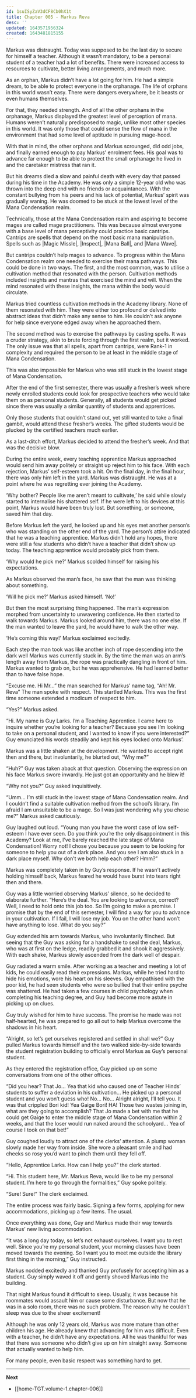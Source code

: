 ```yaml
---
id: 1suISyZaV3dCF8Cb0hX1t
title: Chapter 005 - Markus Reva
desc: ''
updated: 1643571956324
created: 1643481815155
---
```


Markus was distraught. Today was supposed to be the last day to secure for himself a teacher. Although it wasn’t mandatory, to be a personal student of a teacher had a lot of benefits. There were increased access to resources to cultivate, better living arrangements, and much more.

As an orphan, Markus didn’t have a lot going for him. He had a simple dream, to be able to protect everyone in the orphanage. The life of orphans in this world wasn’t easy. There were dangers everywhere, be it beasts or even humans themselves. 

For that, they needed strength. And of all the other orphans in the orphanage, Markus displayed the greatest level of perception of mana. Humans weren’t naturally predisposed to magic, unlike most other species in this world. It was only those that could sense the flow of mana in the environment that had some level of aptitude in pursuing mage-hood.

With that in mind, the other orphans and Markus scrounged, did odd jobs, and finally earned enough to pay Markus’ enrolment fees. His goal was to advance far enough to be able to protect the small orphanage he lived in and the caretaker mistress that ran it.

But his dreams died a slow and painful death with every day that passed during his time in the Academy. He was only a simple 12-year old who was thrown into the deep end with no friends or acquaintances. With the constant bullying from his peers and his lack of potential, Markus’ spirit was gradually waning. He was doomed to be stuck at the lowest level of the Mana Condensation realm.

Technically, those at the Mana Condensation realm and aspiring to become mages are called mage practitioners. This was because almost everyone with a base level of mana perceptivity could practice basic cantrips. Cantrips are spells that depend on the most basic mana manipulation. Spells such as |Magic Missle|, |Inspect|, |Mana Ball|, and |Mana Wave|.

But cantrips couldn’t help mages to advance. To progress within the Mana Condensation realm one needed to exercise their mana pathways. This could be done in two ways. The first, and the most common, was to utilise a cultivation method that resonated with the person. Cultivation methods included insights and mantras that exercised the mind and will. When the mind resonated with these insights, the mana within the body would circulate. 

Markus tried countless cultivation methods in the Academy library. None of them resonated with him. They were either too profound or delved into abstract ideas that didn’t make any sense to him. He couldn’t ask anyone for help since everyone edged away when he approached them.

The second method was to exercise the pathways by casting spells. It was a cruder strategy, akin to brute forcing through the first realm, but it worked. The only issue was that all spells, apart from cantrips, were Rank-1 in complexity and required the person to be at least in the middle stage of Mana Condensation.

This was also impossible for Markus who was still stuck in the lowest stage of Mana Condensation.

After the end of the first semester, there was usually a fresher’s week where newly enrolled students could look for prospective teachers who would take them on as personal students. Generally, all students would get picked since there was usually a similar quantity of students and apprentices.

Only those students that couldn’t stand out, yet still wanted to take a final gambit, would attend these fresher’s weeks. The gifted students would be plucked by the certified teachers much earlier.

As a last-ditch effort, Markus decided to attend the fresher’s week. And that was the decisive blow.

During the entire week, every teaching apprentice Markus approached would send him away politely or straight up reject him to his face. With each rejection, Markus’ self-esteem took a hit. On the final day, in the final hour, there was only him left in the yard. Markus was distraught. He was at a point where he was regretting ever joining the Academy.

‘Why bother? People like me aren’t meant to cultivate,’ he said while slowly started to internalise his shattered self. If he were left to his devices at this point, Markus would have been truly lost. But something, or someone, saved him that day.

Before Markus left the yard, he looked up and his eyes met another person’s who was standing on the other end of the yard. The person’s attire indicated that he was a teaching apprentice. Markus didn’t hold any hopes, there were still a few students who didn’t have a teacher that didn’t show up today. The teaching apprentice would probably pick from them.

‘Why would he pick me?’ Markus scolded himself for raising his expectations.

As Markus observed the man’s face, he saw that the man was thinking about something.

‘Will he pick me?’ Markus asked himself. ‘No!’

But then the most surprising thing happened. The man’s expression morphed from uncertainty to unwavering confidence. He then started to walk towards Markus. Markus looked around him, there was no one else. If the man wanted to leave the yard, he would have to walk the other way.

‘He’s coming this way!’ Markus exclaimed excitedly.

Each step the man took was like another inch of rope descending into the dark well Markus was currently stuck in. By the time the man was an arm’s length away from Markus, the rope was practically dangling in front of him. Markus wanted to grab on, but he was apprehensive. He had learned better than to have false hope.

“Excuse me. Hi Mr…” the man searched for Markus’ name tag, “Ah! Mr. Reva” The man spoke with respect. This startled Markus. This was the first time someone extended a modicum of respect to him.

“Yes?” Markus asked.

“Hi. My name is Guy Larks. I’m a Teaching Apprentice. I came here to inquire whether you’re looking for a teacher? Because you see I’m looking to take on a personal student, and I wanted to know if you were interested?” Guy enunciated his words steadily and kept his eyes locked onto Markus’.

Markus was a little shaken at the development. He wanted to accept right then and there, but involuntarily, he blurted out, “Why me?”

“Huh?” Guy was taken aback at that question. Observing the expression on his face Markus swore inwardly. He just got an opportunity and he blew it!

“Why not you?” Guy asked inquisitively.

“Umm… I’m still stuck in the lowest stage of Mana Condensation realm. And I couldn’t find a suitable cultivation method from the school’s library. I’m afraid I am unsuitable to be a mage. So I was just wondering why you chose me?” Markus asked cautiously.

Guy laughed out loud. “Young man you have the worst case of low self-esteem I have ever seen. Do you think you’re the only disappointment in this Academy? Look at me, I’ve barely reached the late stage of Mana Condensation! Worry not! I chose you because you seem to be looking for someone to help you out of a dark place. And you see I am also stuck in a dark place myself. Why don’t we both help each other? Hmm?”

Markus was completely taken in by Guy’s response. If he wasn’t actively holding himself back, Markus feared he would have burst into tears right then and there.

Guy was a little worried observing Markus’ silence, so he decided to elaborate further. “Here’s the deal. You are looking to advance, correct? Well, I need to hold onto this job too. So I’m going to make a promise. I promise that by the end of this semester, I will find a way for you to advance in your cultivation. If I fail, I will lose my job. You on the other hand won’t have anything to lose. What do you say?”

Guy extended his arm towards Markus, who involuntarily flinched. But seeing that the Guy was asking for a handshake to seal the deal, Markus, who was at first on the ledge, readily grabbed it and shook it aggressively. With each shake, Markus slowly ascended from the dark well of despair.

Guy radiated a warm smile. After working as a teacher and meeting a lot of kids, he could easily read their expressions. Markus, while he tried hard to hide his emotions, wore his heart on his sleeves. Guy empathised with the poor kid, he had seen students who were so bullied that their entire psyche was shattered. He had taken a few courses in child psychology when completing his teaching degree, and Guy had become more astute in picking up on clues. 

Guy truly wished for him to have success. The promise he made was not half-hearted, he was prepared to go all out to help Markus overcome the shadows in his heart.

“Alright, so let’s get ourselves registered and settled in shall we?” Guy pulled Markus towards himself and the two walked side-by-side towards the student registration building to officially enrol Markus as Guy’s personal student.

As they entered the registration office, Guy picked up on some conversations from one of the other offices.

“Did you hear? That Jo… Yea that kid who caused one of Teacher Hinds’ students to suffer a deviation in his cultivation… He picked up a personal student and you won’t guess who! No… No… Alright alright, I’ll tell you. It was that crippled Bori kid! Yea Gaige Bori! HA! Those two wastes joining in, what are they going to accomplish? That Jo made a bet with me that he could get Gaige to enter the middle stage of Mana Condensation within 2 weeks, and that the loser would run naked around the schoolyard… Yea of course I took on that bet!”

Guy coughed loudly to attract one of the clerks’ attention. A plump woman slowly made her way from inside. She wore a pleasant smile and had cheeks so rosy you’d want to pinch them until they fell off.

“Hello, Apprentice Larks. How can I help you?” the clerk started.

“Hi. This student here, Mr. Markus Reva, would like to be my personal student. I’m here to go through the formalities,” Guy spoke politely.

“Sure! Sure!” The clerk exclaimed.

The entire process was fairly basic. Signing a few forms, applying for new accommodations, picking up a few items. The usual.

Once everything was done, Guy and Markus made their way towards Markus’ new living accommodation.

“It was a long day today, so let’s not exhaust ourselves. I want you to rest well. Since you’re my personal student, your morning classes have been moved towards the evening. So I want you to meet me outside the library first thing in the morning,” Guy instructed.

Markus nodded excitedly and thanked Guy profusely for accepting him as a student. Guy simply waved it off and gently shoved Markus into the building.

That night Markus found it difficult to sleep. Usually, it was because his roommates would assault him or cause some disturbance. But now that he was in a solo room, there was no such problem. The reason why he couldn’t sleep was due to the sheer excitement!

Although he was only 12 years old, Markus was more mature than other children his age. He already knew that advancing for him was difficult. Even with a teacher, he didn’t have any expectations. All he was thankful for was that there was someone who didn’t give up on him straight away. Someone that actually wanted to help him.

For many people, even basic respect was something hard to get.

____

**Next**
* [[home-TGT.volume-1.chapter-006]]